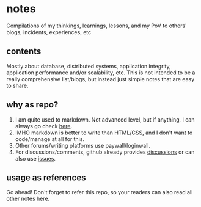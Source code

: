 # notes

Compilations of my thinkings, learnings, lessons, and my PoV to others' blogs, incidents, experiences, etc

## contents

Mostly about database, distributed systems, application integrity, application performance and/or scalability, etc.
This is not intended to be a really comprehensive list/blogs, but instead just simple notes that are easy to share.

## why as repo?

1. I am quite used to markdown. Not advanced level, but if anything, I can always go check [here](https://guides.github.com/features/mastering-markdown/).
2. IMHO markdown is better to write than HTML/CSS, and I don't want to code/manage at all for this.
3. Other forums/writing platforms use paywall/loginwall.
4. For discussions/comments, github already provides [discussions](https://docs.github.com/en/discussions) or can also use [issues](https://github.com/aarondwi/notes/issues).

## usage as references

Go ahead! Don't forget to refer this repo, so your readers can also read all other notes here.

